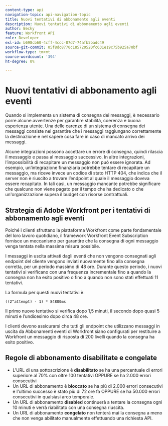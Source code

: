 ```yaml
---
content-type: api
navigation-topic: api-navigation-topic
title: Nuovi tentativi di abbonamento agli eventi
description: Nuovi tentativi di abbonamento agli eventi
author: Becky
feature: Workfront API
role: Developer
exl-id: b698cb60-4cff-4ccc-87d7-74afb5badc49
source-git-commit: 05f8dc8770c185720520fc631e19c75b925a70bf
workflow-type: tm+mt
source-wordcount: '394'
ht-degree: 0%

---
```


# Nuovi tentativi di abbonamento agli eventi

Quando si implementa un sistema di consegna dei messaggi, è necessario porre alcune avvertenze per garantire stabilità, coerenza e buona esperienza utente. Una delle carenze di un sistema di consegna dei messaggi consiste nel garantire che i messaggi raggiungano correttamente la destinazione e nel sapere cosa fare in caso di mancato arrivo dei messaggi.

Alcune integrazioni possono accettare un errore di consegna, quindi rilascia il messaggio e passa al messaggio successivo.  In altre integrazioni, l’impossibilità di recapitare un messaggio non può essere ignorata. Ad esempio, un’integrazione finanziaria potrebbe tentare di recapitare un messaggio, ma riceve invece un codice di stato HTTP 404, che indica che il server non è riuscito a trovare l’endpoint al quale il messaggio doveva essere recapitato. In tali casi, un messaggio mancante potrebbe significare che qualcuno non viene pagato per il tempo che ha dedicato o che un&#39;organizzazione supera il budget con risorse contrattuali.

## Strategia di Adobe Workfront per i tentativi di abbonamento agli eventi

Poiché i clienti sfruttano la piattaforma Workfront come parte fondamentale del loro lavoro quotidiano, il framework Workfront Event Subscription fornisce un meccanismo per garantire che la consegna di ogni messaggio venga tentata nella massima misura possibile.

I messaggi in uscita attivati dagli eventi che non vengono consegnati agli endpoint del cliente vengono inviati nuovamente fino alla consegna corretta, per un periodo massimo di 48 ore. Durante questo periodo, i nuovi tentativi si verificano con una frequenza incrementale fino a quando la consegna non ha esito positivo o fino a quando non sono stati effettuati 11 tentativi.

La formula per questi nuovi tentativi è:

`((2^attempt) - 1) * 84800ms`

Il primo nuovo tentativo si verifica dopo 1,5 minuti, il secondo dopo quasi 5 minuti e l’undicesimo dopo circa 48 ore.

I clienti devono assicurarsi che tutti gli endpoint che utilizzano messaggi in uscita da Abbonamenti eventi di Workfront siano configurati per restituire a Workfront un messaggio di risposta di 200 livelli quando la consegna ha esito positivo.

## Regole di abbonamento disabilitate e congelate

* L&#39;URL di una sottoscrizione è **disabilitato** se ha una percentuale di errori superiore al 70% con oltre 100 tentativi OPPURE se ha 2.000 errori consecutivi
* Un URL di abbonamento è **bloccato** se ha più di 2.000 errori consecutivi e l&#39;ultimo successo è stato più di 72 ore fa OPPURE se ha 50.000 errori consecutivi in qualsiasi arco temporale.
* Un URL di abbonamento **disabled** continuerà a tentare la consegna ogni 10 minuti e verrà riabilitato con una consegna riuscita.
* Un URL di abbonamento **congelato** non tenterà mai la consegna a meno che non venga abilitato manualmente effettuando una richiesta API.




<!--

## Handling Failed Event-Triggered Outbound Messages

The following flowchart shows the strategy for reattempting message deliveries with Workfront Event Subscriptions:

![](assets/event-subscription-circuit-breaker-retries-350x234.png)

The following explanations correspond with the steps depicted in the flowchart:

1. Message fails to be delivered. 
1. Message delivery failure information is logged.

   All failed attempts to deliver a message are logged so that debugging may be performed to determine the root cause of a given failure or series of failures. 

1. URL failures incremented. 
1. Message attempt count is incremented. 
1. Calculate the delay until this message's delivery will be attempted again. 
1. Message is placed onto the message retry queue.

   As shown in the preceding flowchart, the message queue used for processing message delivery retries is a separate queue from the one that processes the initial delivery attempt for each message. This allows the near real-time flow of messages to continue unimpeded by the failure of any subset of messages. 

1. URL circuit status is evaluated. One of the following occurs:

   * If the circuit is open and not allowing deliveries at this time, restart the process at step 5.
   * If the circuit is half-open, this implies that our circuit is currently open, but enough time has passed to allow testing of the URL to see if the problem with delivering to it has been resolved.
   * If the message delivery attempt limits have been reached (48 hours of retrying) then the message is dropped

1. If the URL circuit is closed and allowing deliveries, attempt to deliver the message. If this delivery fails, the message will restart at step 1 

1. If the URL circuit is closed and allowing deliveries, attempt to deliver the message. If this delivery fails, the message will restart at step 1.
   -->
